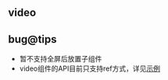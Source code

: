 ## video

<!-- UTSCOMJSON.video.description -->

<!-- UTSCOMJSON.video.attrubute -->

<!-- UTSCOMJSON.video.compatibility -->

<!-- UTSCOMJSON.video.reference -->


## bug@tips
- 暂不支持全屏后放置子组件
- video组件的API目前只支持ref方式，详见[示例](https://gitcode.net/dcloud/hello-uni-app-x/-/blob/master/pages/component/video/video.uvue)